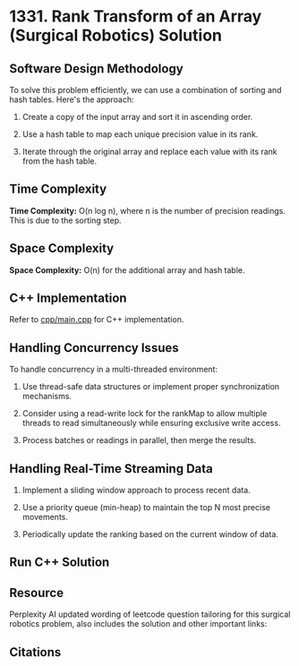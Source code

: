 # 1331. Rank Transform of an Array (Surgical Robotics) Solution

## Software Design Methodology

To solve this problem efficiently, we can use a combination of sorting and hash tables. Here's the approach:

1. Create a copy of the input array and sort it in ascending order.

2. Use a hash table to map each unique precision value in its rank.

3. Iterate through the original array and replace each value with its rank from the hash table.

## Time Complexity

**Time Complexity:** O(n log n), where n is the number of precision readings. This is due to the sorting step.

## Space Complexity

**Space Complexity:** O(n) for the additional array and hash table.

## C++ Implementation

Refer to [cpp/main.cpp](./cpp/main.cpp) for C++ implementation.

## Handling Concurrency Issues

To handle concurrency in a multi-threaded environment:

1. Use thread-safe data structures or implement proper synchronization mechanisms.

2. Consider using a read-write lock for the rankMap to allow multiple threads to read simultaneously while ensuring exclusive write access.

3. Process batches or readings in parallel, then merge the results.

## Handling Real-Time Streaming Data

1.  Implement a sliding window approach to process recent data.

2. Use a priority queue (min-heap) to maintain the top N most precise movements.

3. Periodically update the ranking based on the current window of data.

<!-- ## C++ Python Bindings -->

## Run C++ Solution

<!-- ~~~bash
cd cpp

mkdir build

cmake ..
make

./brain_region_range_sum_bst

cd ..
~~~ -->

<!-- ## Run PyBind Solution

~~~bash
cd py

mkdir build

cmake ..
make

python3 brain_region_analysis.py

cd ..
~~~ -->

<!-- - NOTE: might need to add docker support for easier reproducibility of building and running programs -->

## Resource

Perplexity AI updated wording of leetcode question tailoring for this surgical robotics problem, also includes the solution and other important links: 

## Citations
